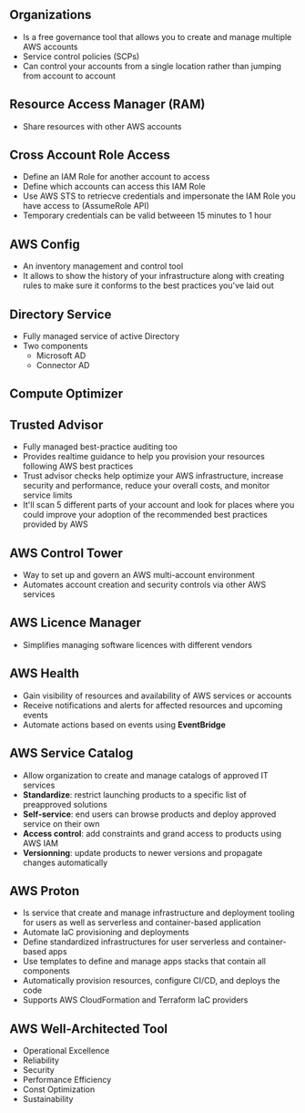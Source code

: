 ## Organizations

- Is a free governance tool that allows you to create and manage multiple AWS accounts
- Service control policies (SCPs)
- Can control your accounts from a single location rather than jumping from account to account 

## Resource Access Manager (RAM)

- Share resources with other AWS accounts 



## Cross Account Role Access

- Define an IAM Role for another account to access
- Define which accounts can access this IAM Role
- Use AWS STS to retriecve credentials and impersonate the IAM Role you have access to (AssumeRole API)
- Temporary credentials can be valid betweeen 15 minutes to 1 hour


## AWS Config

- An inventory management and control tool
- It allows to show the history of your infrastructure along with creating rules to make sure it conforms to the best 
  practices you've laid out

## Directory Service

- Fully managed service of active Directory 
- Two components 
  - Microsoft AD 
  - Connector AD

## Compute Optimizer 


## Trusted Advisor 

- Fully managed best-practice auditing too
- Provides realtime guidance to help you provision your resources following AWS best practices
- Trust advisor checks help optimize your AWS infrastructure, increase security and performance, reduce your overall costs, 
   and monitor service limits
- It'll scan 5 different parts of your account and look for places where you could improve your adoption of the
  recommended best practices provided by AWS


## AWS Control Tower 

- Way to set up and govern an AWS multi-account environment 
- Automates account creation and security controls via other AWS services

## AWS Licence Manager 

- Simplifies managing software licences with different vendors 

## AWS Health 

- Gain visibility of resources and availability of AWS services or accounts 
- Receive notifications and alerts for affected resources and upcoming events
- Automate actions based on events using **EventBridge**

## AWS Service Catalog 

- Allow organization to create and manage catalogs of approved IT services 
- **Standardize**: restrict launching products to a specific list of preapproved solutions 
- **Self-service**: end users can browse products and deploy approved service on their own 
- **Access control**: add constraints and grand access to products using AWS IAM 
- **Versionning**: update products to newer versions and propagate changes automatically

## AWS Proton 

- Is service that create and manage infrastructure and deployment tooling for users as well as serverless and 
  container-based application
- Automate IaC provisioning and deployments 
- Define standardized infrastructures for user serverless and container-based apps 
- Use templates to define and manage apps stacks that contain all components 
- Automatically provision resources, configure CI/CD, and deploys the code 
- Supports AWS CloudFormation and Terraform IaC providers

## AWS Well-Architected Tool 

- Operational Excellence 
- Reliability 
- Security 
- Performance Efficiency 
- Const Optimization 
- Sustainability 
